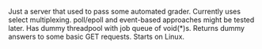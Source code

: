 Just a server that used to pass some automated grader.
Currently uses select multiplexing.
poll/epoll and event-based approaches might be tested later.
Has dummy threadpool with job queue of void(*)s.
Returns dummy answers to some basic GET requests.
Starts on Linux.
